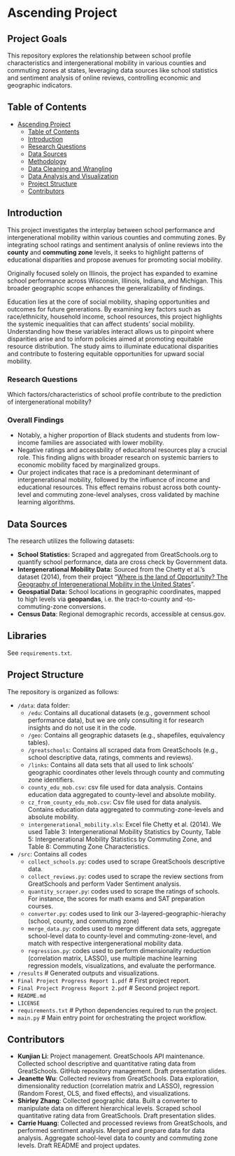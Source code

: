 # Ascending Project
## Project Goals
This repository explores the relationship between school profile characteristics and intergenerational mobility in various counties and commuting zones at states, leveraging data sources like school statistics and sentiment analysis of online reviews, controlling economic and geographic indicators. 

## Table of Contents
- [Ascending Project](#ascending-project)
  - [Table of Contents](#table-of-contents)
  - [Introduction](#introduction)
  - [Research Questions](#research-questions)
  - [Data Sources](#data-sources)
  - [Methodology](#methodology)
  - [Data Cleaning and Wrangling](#data-cleaning-and-wrangling)
  - [Data Analysis and Visualization](#data-analysis-and-visualization)
  - [Project Structure](#project-structure)
  - [Contributors](#contributors)

## Introduction

This project investigates the interplay between school performance and intergenerational mobility within various counties and commuting zones. By integrating school ratings and sentiment analysis of online reviews into the **county** and **commuting zone** levels, it seeks to highlight patterns of educational disparities and propose avenues for promoting social mobility.

Originally focused solely on Illinois, the project has expanded to examine school performance across Wisconsin, Illinois, Indiana, and Michigan. This broader geographic scope enhances the generalizability of findings.

Education lies at the core of social mobility, shaping opportunities and outcomes for future generations. By examining key factors such as race/ethnicity, household income, school resources, this project highlights the systemic inequalities that can affect students’ social mobility. Understanding how these variables interact allows us to pinpoint where disparities arise and to inform policies aimed at promoting equitable resource distribution. The study aims to illuminate educational disparities and contribute to fostering equitable opportunities for upward social mobility.

### Research Questions

Which factors/characteristics of school profile contribute to the prediction of intergenerational mobility?

### Overall Findings
- Notably, a higher proportion of Black students and students from low-income families are associated with lower mobility.
- Negative ratings and accessbility of educaitonal resources play a crucial role. This finding aligns with broader research on systemic barriers to economic mobility faced by marginalized groups. 
- Our project indicates that race is a predominant determinant of intergenerational mobility, followed by the influence of income and educational resources. This effect remains robust across both county-level and commuting zone-level analyses, cross validated by machine learning algorithms. 


## Data Sources

The research utilizes the following datasets:

- **School Statistics:** Scraped and aggregated from GreatSchools.org to quantify school performance, data are cross check by Government data.
- **Intergenerational Mobility Data:** Sourced from the Chetty et al.’s dataset (2014), from their project “[Where is the land of Opportunity? The Geography of Intergenerational Mobility in the United States](https://academic.oup.com/qje/article-abstract/129/4/1553/1853754)”.
- **Geospatial Data:** School locations in geographic coordinates, mapped to high levels via **geopandas**, i.e. the tract-to-county and -to-commuting-zone conversions.
- **Census Data**: Regional demographic records, accessible at census.gov.

## Libraries
See `requirements.txt`.


## Project Structure

The repository is organized as follows:
- `/data`: data folder: 
  - `/edu`: Contains all ducational datasets (e.g., government school performance data), but we are only consulting it for research insights and do not use it in the code. 
  - `/geo`: Contains all geographic datasets (e.g., shapefiles, equivalency tables).
  - `/greatschools`: Contains all scraped data from GreatSchools (e.g., school descriptive data, ratings, comments and reviews).
  - `/links`: Contains all data sets that all used to link schools’ geographic coordinates other levels through county and commuting zone identifiers.
  - `county_edu_mob.csv`: csv file used for data analysis. Contains education data aggregated to county-level and absolute mobility.
  -  `cz_from_county_edu_mob.csv`: Csv file used for data analysis. Contains education data aggregated to commuting-zone-levels and absolute mobility.
  - `intergenerational_mobility.xls`: Excel file Chetty et al. (2014). We used Table 3: Intergenerational Mobility Statistics by County, Table 5: Intergenerational Mobility Statistics by Commuting Zone, and Table 8: Commuting Zone Characteristics.
- `/src`: Contains all codes
  - `collect_schools.py`: codes used to scrape GreatSchools descriptive data.
  - `collect_reviews.py`: codes used to scrape the review sections from GreatSchools and perform Vader Sentiment analysis.
   - `quantity_scraper.py`: codes used to scrape the ratings of schools. For instance, the scores for math exams and SAT preparation courses. 
   - `converter.py`: codes used to link our 3-layered-geographic-hierachy (school, county, and commuting zone)
   - `merge_data.py`: codes used to merge different data sets, aggregate school-level data to county-level and commuting-zone-level, and match with respective intergenerational mobility data. 
    - `regression.py`: codes used to perform dimensionality reduction (correlation matrix, LASSO), use multiple machine learning regression models, visualizations, and evaluate the performance. 
- `/results` # Generated outputs and visualizations.
- `Final Project Progress Report 1.pdf` # First project report.
- `Final Project Progress Report 2.pdf` # Second project report.
- `README.md`
- `LICENSE`
- `requirements.txt` # Python dependencies required to run the project.
- `main.py` # Main entry point for orchestrating the project workflow.

## Contributors
- **Kunjian Li**: Project management. GreatSchools API maintenance. Collected school descriptive and quantitative rating data from GreatSchools. GitHub repository management. Draft presentation slides. 
- **Jeanette Wu**: Collected reviews from GreatSchools. Data exploration, dimensionality reduction (correlation matrix and LASSO), regression (Random Forest, OLS, and fixed effects), and visualizations. 
- **Shirley Zhang**: Collected geographic data. Built a converter to manipulate data on different hierarchical levels. Scraped school quantitative rating data from GreatSchools. Draft presentation slides. 
- **Carrie Huang**: Collected and processed reviews from GreatSchools, and performed sentiment analysis. Merged and prepare data for data analysis. Aggregate school-level data to county and commuting zone levels. Draft README and project updates.

